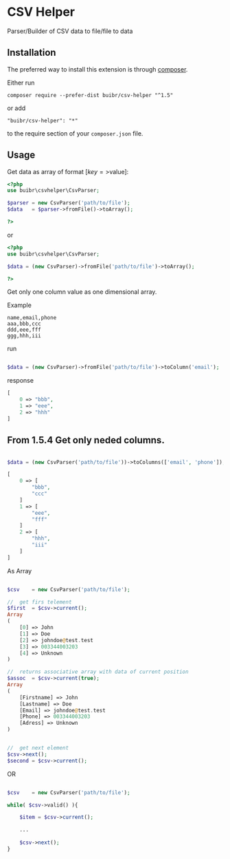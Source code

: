 CSV Helper
===============
Parser/Builder of CSV data to file/file to data


Installation
------------

The preferred way to install this extension is through [composer](http://getcomposer.org/download/).

Either run

```
composer require --prefer-dist buibr/csv-helper "^1.5"
```

or add

```
"buibr/csv-helper": "*"
```

to the require section of your `composer.json` file.


Usage
------------

Get data as array of format [$key=>$value]:

```php
<?php 
use buibr\csvhelper\CsvParser; 

$parser = new CsvParser('path/to/file');
$data   = $parser->fromFile()->toArray();

?>
```

or

```php
<?php 
use buibr\csvhelper\CsvParser; 

$data = (new CsvParser)->fromFile('path/to/file')->toArray();

?>
```

Get only one column value as one dimensional array.

Example
```csv
name,email,phone
aaa,bbb,ccc
ddd,eee,fff
ggg,hhh,iii
```

run

```php

$data = (new CsvParser)->fromFile('path/to/file')->toColumn('email');

```

response 

```php
[
    0 => "bbb",
    1 => "eee",
    2 => "hhh"
]
```


From 1.5.4 Get only neded columns.
------------

```php

$data = (new CsvParser('path/to/file'))->toColumns(['email', 'phone']);

[
    0 => [
        "bbb",
        "ccc"
    ]
    1 => [
        "eee",
        "fff"
    ]
    2 => [
        "hhh",
        "iii"
    ]
]
```

As Array

```php

$csv    = new CsvParser('path/to/file');

//  get firs telement 
$first  = $csv->current();
Array
(
    [0] => John
    [1] => Doe
    [2] => johndoe@test.test
    [3] => 003344003203
    [4] => Unknown
)

//  returns associative array with data of current position
$assoc  = $csv->current(true);
Array
(
    [Firstname] => John
    [Lastname] => Doe
    [Email] => johndoe@test.test
    [Phone] => 003344003203
    [Adress] => Unknown
)


//  get next element 
$csv->next();
$second = $csv->current();


```

OR

```php

$csv    = new CsvParser('path/to/file');

while( $csv->valid() ){

    $item = $csv->current();

    ...
    
    $csv->next();
}
```

